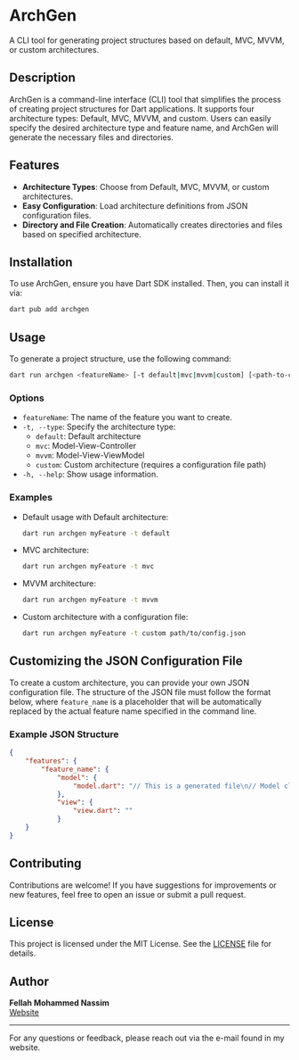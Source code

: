 # ArchGen

A CLI tool for generating project structures based on default, MVC, MVVM, or custom architectures.

## Description

ArchGen is a command-line interface (CLI) tool that simplifies the process of creating project structures for Dart applications. It supports four architecture types: Default, MVC, MVVM, and custom. Users can easily specify the desired architecture type and feature name, and ArchGen will generate the necessary files and directories.

## Features

- **Architecture Types**: Choose from Default, MVC, MVVM, or custom architectures.
- **Easy Configuration**: Load architecture definitions from JSON configuration files.
- **Directory and File Creation**: Automatically creates directories and files based on specified architecture.

## Installation

To use ArchGen, ensure you have Dart SDK installed. Then, you can install it via:

```bash
dart pub add archgen
```

## Usage

To generate a project structure, use the following command:

```bash
dart run archgen <featureName> [-t default|mvc|mvvm|custom] [<path-to-custom-config>]
```

### Options

- `featureName`: The name of the feature you want to create.
- `-t, --type`: Specify the architecture type:
  - `default`: Default architecture
  - `mvc`: Model-View-Controller
  - `mvvm`: Model-View-ViewModel
  - `custom`: Custom architecture (requires a configuration file path)
- `-h, --help`: Show usage information.

### Examples

- Default usage with Default architecture:
  ```bash
  dart run archgen myFeature -t default
  ```

- MVC architecture:
  ```bash
  dart run archgen myFeature -t mvc
  ```

- MVVM architecture:
  ```bash
  dart run archgen myFeature -t mvvm
  ```

- Custom architecture with a configuration file:
  ```bash
  dart run archgen myFeature -t custom path/to/config.json
  ```
## Customizing the JSON Configuration File

To create a custom architecture, you can provide your own JSON configuration file. The structure of the JSON file must follow the format below, where `feature_name` is a placeholder that will be automatically replaced by the actual feature name specified in the command line.

### Example JSON Structure

```json
{
    "features": {
        "feature_name": {
            "model": {
                "model.dart": "// This is a generated file\n// Model class for feature_name\nclass feature_nameModel {\n  // Add properties here\n}"
            },
            "view": {
                "view.dart": ""
            }
    }
}
```

## Contributing

Contributions are welcome! If you have suggestions for improvements or new features, feel free to open an issue or submit a pull request.

## License

This project is licensed under the MIT License. See the [LICENSE](LICENSE) file for details.

## Author

**Fellah Mohammed Nassim**  
[Website](https://nassim-fellah.vercel.app/)

---

For any questions or feedback, please reach out via the e-mail found in my website.
